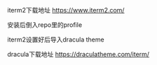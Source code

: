 iterm2下载地址
https://www.iterm2.com/

安装后倒入repo里的profile

iterm2设置好后导入dracula theme

dracula下载地址
https://draculatheme.com/iterm/